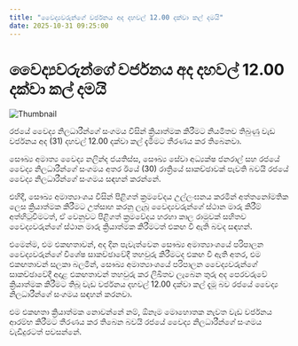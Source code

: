 ```yaml
---
title: "වෛද්‍යවරුන්ගේ වර්ජනය අද දහවල් 12.00 දක්වා කල් දමයි"
date: 2025-10-31 09:25:00
---
```


# වෛද්‍යවරුන්ගේ වර්ජනය අද දහවල් 12.00 දක්වා කල් දමයි

![Thumbnail](https://helakuru.sgp1.cdn.digitaloceanspaces.com/esana/images/lib/doctor1[1].jpg)

රජයේ වෛද්‍ය නිලධාරීන්ගේ සංගමය විසින් ක්‍රියාත්මක කිරීමට නියමිතව තිබුණු වැඩ වර්ජනය අද (31) දහවල් 12.00 දක්වා කල් දැමීමට තීරණය කර තිබෙනවා.

සෞඛ්‍ය අමාත්‍ය වෛද්‍ය නලින්ද ජයතිස්ස, සෞඛ්‍ය සේවා අධ්‍යක්ෂ ජනරාල් සහ රජයේ වෛද්‍ය නිලධාරීන්ගේ සංගමය අතර ඊයේ (30) රාත්‍රියේ සාකච්ඡාවක් පැවති බවයි රජයේ වෛද්‍ය නිලධාරීන්ගේ සංගමය සඳහන් කරන්නේ.

එහිදී, සෞඛ්‍ය අමාත්‍යාංශය විසින් පිළිගත් ක්‍රමවේදය උල්ලංඝනය කරමින් අත්තනෝමතික ලෙස ක්‍රියාත්මක කිරීමට උත්සාහ කරනු ලැබූ වෛද්‍යවරුන්ගේ ස්ථාන මාරු කිරීම් අත්හිටුවීමටත්, ඒ වෙනුවට පිළිගත් ක්‍රමවේදය හරහා කාල රාමුවක් සහිතව වෛද්‍යවරුන්ගේ ස්ථාන මාරු ක්‍රියාත්මක කිරීමටත් එකඟ වී ඇති බවද සඳහන්.

එමෙන්ම, එම එකඟතාවන්, අද දින පැවැත්වෙන සෞඛ්‍ය අමාත්‍යාංශයේ පරිපාලන වෛද්‍යවරුන්ගේ විශේෂ සාකච්ඡාවේදී තහවුරු කිරීමටද එකඟ වී ඇති අතර, එම එකඟතාවන් සලකා බලමින්, සෞඛ්‍ය අමාත්‍යාංශයේ පරිපාලන වෛද්‍යවරුන්ගේ සාකච්ඡාවේදී අදාළ එකඟතාවන් තහවුරු කර ලිඛිතව ලැබෙන තුරු අද පෙරවරුවේ ක්‍රියාත්මක කිරීමට තිබූ වැඩ වර්ජනය දහවල් 12.00 දක්වා කල් දැමූ බව රජයේ වෛද්‍ය නිලධාරීන්ගේ සංගමය සඳහන් කරනවා.

එම එකඟතා ක්‍රියාත්මක නොවන්නේ නම්, ඕනෑම මොහොතක නැවත වැඩ වර්ජනය ආරම්භ කිරීමට තීරණය කර තිබෙන බවයි රජයේ වෛද්‍ය නිලධාරීන්ගේ සංගමය වැඩිදුරටත් පවසන්නේ.

